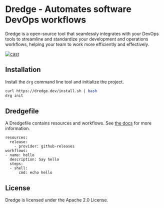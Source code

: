 # Dredge - Automates software DevOps workflows

Dredge is a open-source tool that seamlessly integrates with your DevOps tools to streamline and standardize your development and operations workflows, helping your team to work more efficiently and effectively.

[![cast](https://asciinema.org/a/564048.png)](https://asciinema.org/a/564048)

## Installation

Install the `drg` command line tool and initialize the project.

```bash
curl https://dredge.dev/install.sh | bash
drg init
```

## Dredgefile

A Dredgefile contains resources and workflows. See [the docs](https://dredge.dev/docs/dredgefile/) for more information.

```
resources:
  release:
    - provider: github-releases
workflows:
- name: hello
  description: Say hello
  steps:
  - shell:
      cmd: echo hello
```

## License

Dredge is licensed under the Apache 2.0 License.
